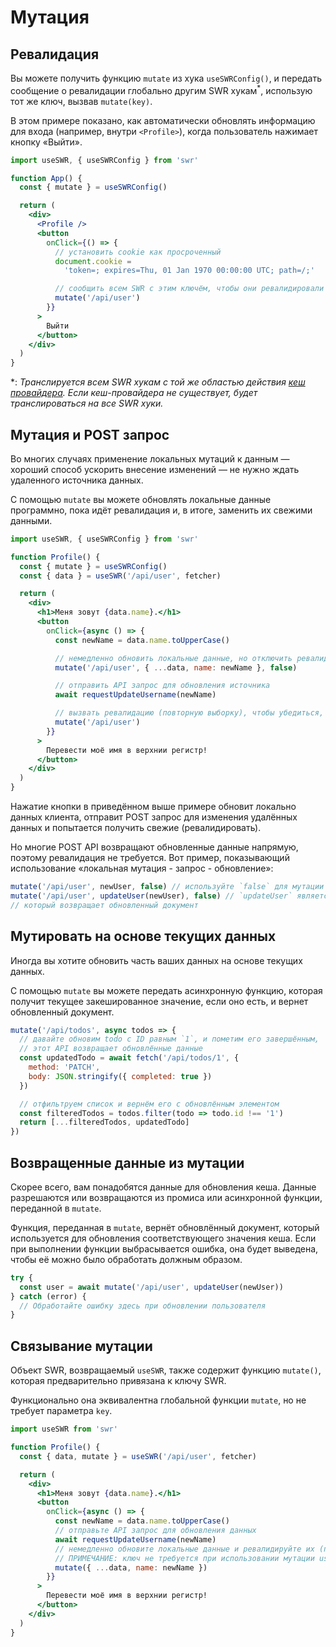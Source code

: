 # Мутация

## Ревалидация

Вы можете получить функцию `mutate` из хука `useSWRConfig()`, и передать
сообщение о ревалидации глобально другим SWR хукам<sup>\*</sup>, использую тот
же ключ, вызвав `mutate(key)`.

В этом примере показано, как автоматически обновлять информацию для входа
(например, внутри `<Profile>`), когда пользователь нажимает кнопку «Выйти».

```jsx
import useSWR, { useSWRConfig } from 'swr'

function App() {
  const { mutate } = useSWRConfig()

  return (
    <div>
      <Profile />
      <button
        onClick={() => {
          // установить cookie как просроченный
          document.cookie =
            'token=; expires=Thu, 01 Jan 1970 00:00:00 UTC; path=/;'

          // сообщить всем SWR с этим ключём, чтобы они ревалидировали
          mutate('/api/user')
        }}
      >
        Выйти
      </button>
    </div>
  )
}
```

\*: _Транслируется всем SWR хукам с той же областью действия
[кеш провайдера](/docs/cache). Если кеш-провайдера не существует, будет
транслироваться на все SWR хуки._

## Мутация и POST запрос

Во многих случаях применение локальных мутаций к данным — хороший способ
ускорить внесение изменений — не нужно ждать удаленного источника данных.

С помощью `mutate` вы можете обновлять локальные данные программно, пока идёт
ревалидация и, в итоге, заменить их свежими данными.

```jsx
import useSWR, { useSWRConfig } from 'swr'

function Profile() {
  const { mutate } = useSWRConfig()
  const { data } = useSWR('/api/user', fetcher)

  return (
    <div>
      <h1>Меня зовут {data.name}.</h1>
      <button
        onClick={async () => {
          const newName = data.name.toUpperCase()

          // немедленно обновить локальные данные, но отключить ревалидацию
          mutate('/api/user', { ...data, name: newName }, false)

          // отправить API запрос для обновления источника
          await requestUpdateUsername(newName)

          // вызвать ревалидацию (повторную выборку), чтобы убедиться, что наши локальные данные верны
          mutate('/api/user')
        }}
      >
        Перевести моё имя в верхнии регистр!
      </button>
    </div>
  )
}
```

Нажатие кнопки в приведённом выше примере обновит локально данных клиента,
отправит POST запрос для изменения удалённых данных и попытается получить свежие
(ревалидировать).

Но многие POST API возвращают обновленные данные напрямую, поэтому ревалидация
не требуется. Вот пример, показывающий использование «локальная мутация -
запрос - обновление»:

```jsx
mutate('/api/user', newUser, false) // используйте `false` для мутации без ревалидации
mutate('/api/user', updateUser(newUser), false) // `updateUser` является промисом запроса,
// который возвращает обновленный документ
```

## Мутировать на основе текущих данных

Иногда вы хотите обновить часть ваших данных на основе текущих данных.

С помощью `mutate` вы можете передать асинхронную функцию, которая получит
текущее закешированное значение, если оно есть, и вернет обновленный документ.

```jsx
mutate('/api/todos', async todos => {
  // давайте обновим todo с ID равным `1`, и пометим его завершённым,
  // этот API возвращает обновлённые данные
  const updatedTodo = await fetch('/api/todos/1', {
    method: 'PATCH',
    body: JSON.stringify({ completed: true })
  })

  // отфильтруем список и вернём его с обновлённым элементом
  const filteredTodos = todos.filter(todo => todo.id !== '1')
  return [...filteredTodos, updatedTodo]
})
```

## Возвращенные данные из мутации

Скорее всего, вам понадобятся данные для обновления кеша. Данные разрешаются или
возвращаются из промиса или асинхронной функции, переданной в `mutate`.

Функция, переданная в `mutate`, вернёт обновлённый документ, который
используется для обновления соответствующего значения кеша. Если при выполнении
функции выбрасывается ошибка, она будет выведена, чтобы её можно было обработать
должным образом.

```jsx
try {
  const user = await mutate('/api/user', updateUser(newUser))
} catch (error) {
  // Обработайте ошибку здесь при обновлении пользователя
}
```

## Связывание мутации

Объект SWR, возвращаемый `useSWR`, также содержит функцию `mutate()`, которая
предварительно привязана к ключу SWR.

Функционально она эквивалентна глобальной функции `mutate`, но не требует
параметра `key`.

```jsx
import useSWR from 'swr'

function Profile() {
  const { data, mutate } = useSWR('/api/user', fetcher)

  return (
    <div>
      <h1>Меня зовут {data.name}.</h1>
      <button
        onClick={async () => {
          const newName = data.name.toUpperCase()
          // отправьте API запрос для обновления данных
          await requestUpdateUsername(newName)
          // немедленно обновите локальные данные и ревалидируйте их (повторная выборка)
          // ПРИМЕЧАНИЕ: ключ не требуется при использовании мутации useSWR, поскольку он предварительно привязан
          mutate({ ...data, name: newName })
        }}
      >
        Перевести моё имя в верхнии регистр!
      </button>
    </div>
  )
}
```
